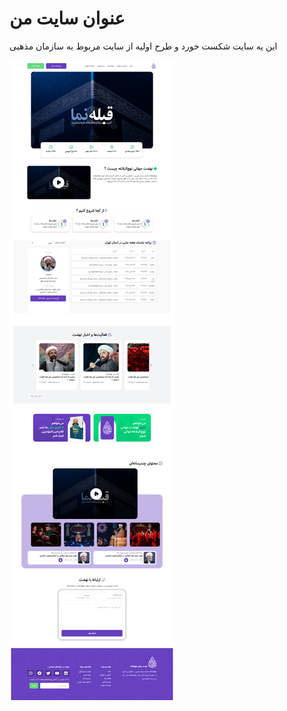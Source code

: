 # عنوان سایت من

این یه سایت شکست خورد و طرح اولیه از سایت مربوط به سازمان مذهبی

![پیش‌نمایش سایت](screencapture-localhost-4200-2025-10-16-13_39_15.png)

